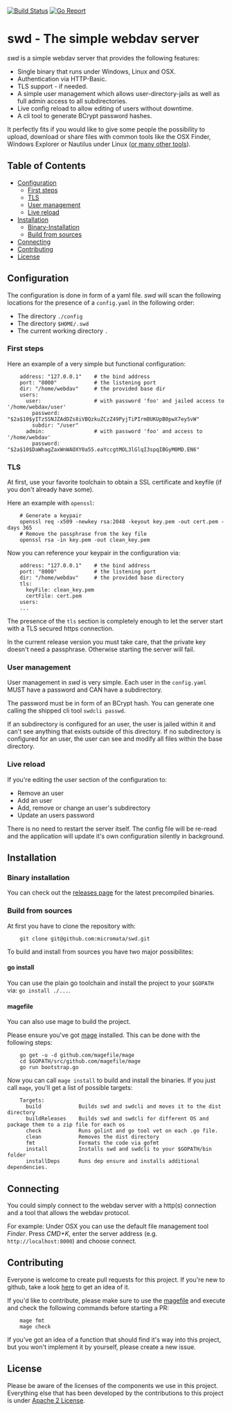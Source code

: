 [![Build Status](https://travis-ci.org/micromata/swd.svg?branch=master)](https://travis-ci.org/micromata/swd)
[![Go Report](https://goreportcard.com/badge/github.com/micromata/swd)](https://goreportcard.com/report/github.com/micromata/swd)

# swd - The simple webdav server

*swd* is a simple webdav server that provides the following features:

- Single binary that runs under Windows, Linux and OSX.
- Authentication via HTTP-Basic.
- TLS support - if needed.
- A simple user management which allows user-directory-jails as well as full admin access to all subdirectories.
- Live config reload to allow editing of users without downtime.
- A cli tool to generate BCrypt password hashes.

It perfectly fits if you would like to give some people the possibility to upload, download or share files with common tools like the OSX Finder, Windows Explorer or Nautilus under Linux ([or many other tools](https://en.wikipedia.org/wiki/Comparison_of_WebDAV_software#WebDAV_clients)).

## Table of Contents

- [Configuration](#configuration)
  * [First steps](#first-steps)
  * [TLS](#tls)
  * [User management](#user-management)
  * [Live reload](#live-reload)
- [Installation](#installation)
  * [Binary-Installation](#binary-installation)
  * [Build from sources](#build-from-sources)
- [Connecting](#connecting)
- [Contributing](#contributing)
- [License](#license)

## Configuration

The configuration is done in form of a yaml file. _swd_ will scan the following locations for the presence of a `config.yaml` in the following order:

- The directory `./config`
- The directory `$HOME/.swd`
- The current working directory `.`

### First steps

Here an example of a very simple but functional configuration:

		address: "127.0.0.1"    # the bind address
		port: "8000"            # the listening port
		dir: "/home/webdav"     # the provided base dir
		users:
		  user:                 # with password 'foo' and jailed access to '/home/webdav/user'
		    password: "$2a$10$yITzSSNJZAdDZs8iVBQzkuZCzZ49PyjTiPIrmBUKUpB0pwX7eySvW"
		    subdir: "/user"
		  admin:                # with password 'foo' and access to '/home/webdav'
		    password: "$2a$10$DaWhagZaxWnWAOXY0a55.eaYccgtMOL3lGlqI3spqIBGyM0MD.EN6"


### TLS

At first, use your favorite toolchain to obtain a SSL certificate and keyfile (if you don't  already have some).

Here an example with `openssl`:

		# Generate a keypair
		openssl req -x509 -newkey rsa:2048 -keyout key.pem -out cert.pem -days 365
		# Remove the passphrase from the key file
		openssl rsa -in key.pem -out clean_key.pem

Now you can reference your keypair in the configuration via:

		address: "127.0.0.1"    # the bind address
		port: "8000"            # the listening port
		dir: "/home/webdav"     # the provided base directory
		tls:
		  keyFile: clean_key.pem
		  certFile: cert.pem
		users:
		...

The presence of the `tls` section is completely enough to let the server start with a TLS secured https connection.

In the current release version you must take care, that the private key doesn't need a passphrase. Otherwise starting the server will fail.

### User management

User management in *swd* is very simple. Each user in the `config.yaml` MUST have a password and CAN have a subdirectory.

The password must be in form of an BCrypt hash. You can generate one calling the shipped cli tool `swdcli passwd`.

If an subdirectory is configured for an user, the user is jailed within it and can't see anything that exists outside of this directory. If no subdirectory is configured for an user, the user can see and modify all files within the base directory.

### Live reload

If you're editing the user section of the configuration to:

- Remove an user
- Add an user
- Add, remove or change an user's subdirectory
- Update an users password

There is no need to restart the server itself. The config file will be re-read and the application will update it's own configuration silently in background.

## Installation

### Binary installation

You can check out the [releases page](https://github.com/micromata/swd/releases) for the latest precompiled binaries.

### Build from sources

At first you have to clone the repository with:

		git clone git@github.com:micromata/swd.git

To build and install from sources you have two major possibilites:

#### go install

You can use the plain go toolchain and install the project to your `$GOPATH` via: `go install ./...`.

#### magefile

You can also use mage to build the project.

Please ensure you've got [mage](https://magefile.org) installed. This can be done with the following steps:

		go get -u -d github.com/magefile/mage
		cd $GOPATH/src/github.com/magefile/mage
		go run bootstrap.go

Now you can call `mage install` to build and install the binaries. If you just call `mage`, you'll get a list of possible targets:

		Targets:
		  build            Builds swd and swdcli and moves it to the dist directory
		  buildReleases    Builds swd and swdcli for different OS and package them to a zip file for each os
		  check            Runs golint and go tool vet on each .go file.
		  clean            Removes the dist directory
		  fmt              Formats the code via gofmt
		  install          Installs swd and swdcli to your $GOPATH/bin folder
		  installDeps      Runs dep ensure and installs additional dependencies.

## Connecting

You could simply connect to the webdav server with a http(s) connection and a tool that allows the webdav protocol.

For example: Under OSX you can use the default file management tool *Finder*. Press _CMD+K_, enter the server address (e.g. `http://localhost:8000`) and choose connect.

## Contributing

Everyone is welcome to create pull requests for this project. If you're
new to github, take a look [here](https://help.github.com/categories/collaborating-with-issues-and-pull-requests/)
to get an idea of it.

If you'd like to contribute, please make sure to use the [magefile](#magefile) and execute and check the following commands before starting a PR:

		mage fmt
		mage check

If you've got an idea of a function that should find it's way into this
project, but you won't implement it by yourself, please create a new
issue.

## License

Please be aware of the licenses of the components we use in this project. Everything else that has been developed by the contributions to this project is under [Apache 2 License](LICENSE.txt).
